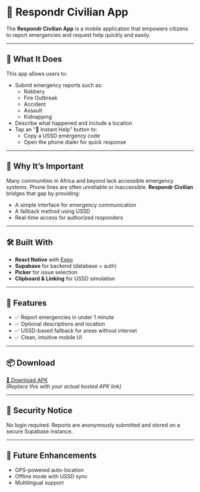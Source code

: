 # 🚨 Respondr Civilian App

The **Respondr Civilian App** is a mobile application that empowers citizens to report emergencies and request help quickly and easily.

---

## 📲 What It Does

This app allows users to:
- Submit emergency reports such as:
  - Robbery
  - Fire Outbreak
  - Accident
  - Assault
  - Kidnapping
- Describe what happened and include a location
- Tap an "🚨 Instant Help" button to:
  - Copy a USSD emergency code
  - Open the phone dialer for quick response

---

## 🎯 Why It’s Important

Many communities in Africa and beyond lack accessible emergency systems. Phone lines are often unreliable or inaccessible. **Respondr Civilian** bridges that gap by providing:
- A simple interface for emergency communication
- A fallback method using USSD
- Real-time access for authorized responders

---

## 🛠️ Built With

- **React Native** with [Expo](https://expo.dev)
- **Supabase** for backend (database + auth)
- **Picker** for issue selection
- **Clipboard & Linking** for USSD simulation

---

## 🧪 Features

- ✅ Report emergencies in under 1 minute
- ✅ Optional descriptions and location
- ✅ USSD-based fallback for areas without internet
- ✅ Clean, intuitive mobile UI

---

## 📦 Download

[🔗 Download APK](https://your-civilian-apk-link.com)  
*(Replace this with your actual hosted APK link)*

---

## 🔐 Security Notice

No login required. Reports are anonymously submitted and stored on a secure Supabase instance.

---

## 📌 Future Enhancements

- GPS-powered auto-location
- Offline mode with USSD sync
- Multilingual support
